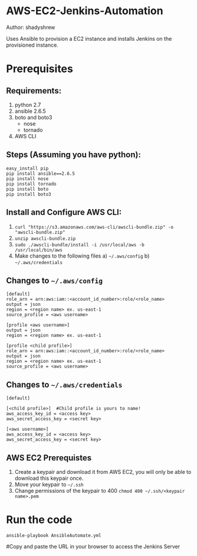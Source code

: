 # AWS-EC2-Jenkins-Automation
Author: shadyshrew

Uses Ansible to provision a EC2 instance and installs Jenkins on the provisioned instance.

# Prerequisites

## Requirements: 
1) python 2.7
2) ansible 2.6.5
3) boto and boto3
      - nose
      - tornado
4) AWS CLI

## Steps (Assuming you have python): 
```
easy_install pip
pip install ansible==2.6.5
pip install nose
pip install tornado
pip install boto
pip install boto3
```

## Install and Configure AWS CLI: 
1) `curl "https://s3.amazonaws.com/aws-cli/awscli-bundle.zip" -o "awscli-bundle.zip"`
2) `unzip awscli-bundle.zip`
3) `sudo ./awscli-bundle/install -i /usr/local/aws -b /usr/local/bin/aws`
3) Make changes to the following files
      a) `~/.aws/config`
      b) `~/.aws/credentials`

## Changes to `~/.aws/config`
  ```
  [default]
  role_arn = arn:aws:iam::<account_id_number>:role/<role_name>
  output = json
  region = <region name> ex. us-east-1
  source_profile = <aws username>

  [profile <aws username>]
  output = json
  region = <region name> ex. us-east-1

  [profile <child profile>]
  role_arn = arn:aws:iam::<account_id_number>:role/<role_name>
  output = json
  region = <region name> ex. us-east-1
  source_profile = <aws username>
  ```
## Changes to `~/.aws/credentials` 

```
[default]

[<child profile>]  #Child profile is yours to name!
aws_access_key_id = <access key>
aws_secret_access_key = <secret key>

[<aws username>]
aws_access_key_id = <access key>
aws_secret_access_key = <secret key>
```

## AWS EC2 Prerequistes
1) Create a keypair and download it from AWS EC2, you will only be able to download this keypair once.
2) Move your keypair to `~/.ssh`
3) Change permissions of the keypair to 400
      `chmod 400 ~/.ssh/<keypair name>.pem`

# Run the code
`ansible-playbook AnsibleAutomate.yml`

#Copy and paste the URL in your browser to access the Jenkins Server
